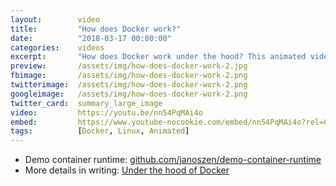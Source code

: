 ```yaml
---
layout:        video
title:         "How does Docker work?"
date:          "2018-03-17 00:00:00"
categories:    videos
excerpt:       "How does Docker work under the hood? This animated video gives a brief overview of containerization features in the Linux kernel."
preview:       /assets/img/how-does-docker-work-2.jpg
fbimage:       /assets/img/how-does-docker-work-2.png
twitterimage:  /assets/img/how-does-docker-work-2.png
googleimage:   /assets/img/how-does-docker-work-2.png
twitter_card:  summary_large_image
video:         https://youtu.be/nn54PqMAi4o
embed:         https://www.youtube-nocookie.com/embed/nn54PqMAi4o?rel=0
tags:          [Docker, Linux, Animated]
---
```


- Demo container runtime: [github.com/janoszen/demo-container-runtime](https://github.com/janoszen/demo-container-runtime)
- More details in writing: [Under the hood of Docker](/blog/under-the-hood-of-docker)
